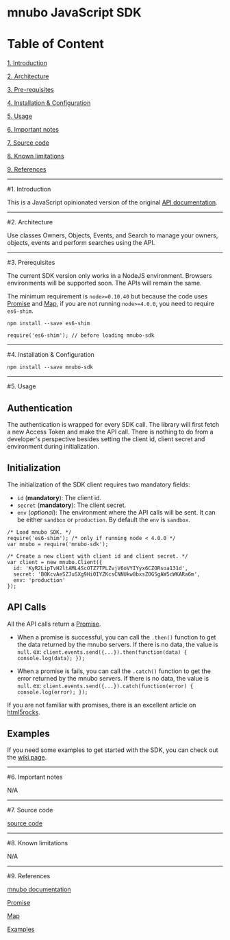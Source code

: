 # mnubo JavaScript SDK

Table of Content
================
 
[1. Introduction](#section1)

[2. Architecture](#section2) 

[3. Pre-requisites](#section3)

[4. Installation & Configuration](#section4) 

[5. Usage](#section5)

[6. Important notes](#section6) 

[7. Source code](#section7)

[8. Known limitations](#section8)

[9. References](#section9)

---
#<a name="section1"></a>1. Introduction

This is a JavaScript opinionated version of the original [API documentation](https://sop.mtl.mnubo.com/apps/doc/?i=t).

---
#<a name="section3"></a>2. Architecture

Use classes Owners, Objects, Events, and Search to manage your owners, objects, events and perform searches using the API.

---
#<a name="section3"></a>3. Prerequisites

The current SDK version only works in a NodeJS environment. Browsers environments will be supported soon. The APIs will remain the same.

The minimum requirement is `node>=0.10.40` but because the code uses [Promise](https://developer.mozilla.org/en-US/docs/Mozilla/JavaScript_code_modules/Promise.jsm/Promise) and [Map](https://developer.mozilla.org/en-US/docs/Web/JavaScript/Reference/Global_Objects/Map), if you are not running `node>=4.0.0`, you need to require `es6-shim`.

    npm install --save es6-shim

    require('es6-shim'); // before loading mnubo-sdk

---
#<a name="section4"></a>4. Installation & Configuration

    npm install --save mnubo-sdk

---
#<a name="section5"></a>5. Usage

## Authentication

The authentication is wrapped for every SDK call. The library will first fetch a new Access Token and make the API call. There is nothing to do from a developer's perspective besides setting the client id, client secret and environment during initialization.

## Initialization

The initialization of the SDK client requires two mandatory fields:

- `id` (**mandatory**): The client id.
- `secret` (**mandatory**): The client secret.
- `env` (*optional*): The environment where the API calls will be sent. It can be either `sandbox` or `production`. By default the `env` is `sandbox`.

```
/* Load mnubo SDK. */
require('es6-shim'); /* only if running node < 4.0.0 */
var mnubo = require('mnubo-sdk');

/* Create a new client with client id and client secret. */
var client = new mnubo.Client({
  id: 'KyR2LipTvH2ltAML4ScOTZ7TPLZvjV6oVYIYyx6CZORsoa131d',
  secret: 'B0KcvAeSZJuSXg9Hi0IYZKcsCNNUkw8bxsZ0GSgAW5cWKARa6m',
  env: 'production'
});
```

## API Calls

All the API calls return a [Promise](https://developer.mozilla.org/en-US/docs/Mozilla/JavaScript_code_modules/Promise.jsm/Promise).

- When a promise is successful, you can call the `.then()` function to get the data returned by the mnubo servers. If there is no data, the value is `null`. ex: `client.events.send({...}).then(function(data) { console.log(data); });`

- When a promise is fails, you can call the `.catch()` function to get the error returned by the mnubo servers. If there is no data, the value is `null`. ex: `client.events.send({...}).catch(function(error) { console.log(error); });`

If you are not familiar with promises, there is an excellent article on [html5rocks](http://www.html5rocks.com/en/tutorials/es6/promises/).

## Examples

If you need some examples to get started with the SDK, you can check out the [wiki page](https://github.com/mnubo/mnubo-js-sdk/wiki/Examples).

---
#<a name="section6"></a>6. Important notes

N/A

---
#<a name="section7"></a>7. Source code

[source code](https://github.com/mnubo/mnubo-js-sdk/tree/master/src)

---
#<a name="section8"></a>8. Known limitations

N/A

---
#<a name="section9"></a>9. References

[mnubo documentation](https://sop.mtl.mnubo.com/apps/doc/?i=t)

[Promise](https://developer.mozilla.org/en-US/docs/Mozilla/JavaScript_code_modules/Promise.jsm/Promise)

[Map](https://developer.mozilla.org/en-US/docs/Web/JavaScript/Reference/Global_Objects/Map)

[Examples](https://github.com/mnubo/mnubo-js-sdk/wiki/Examples)


